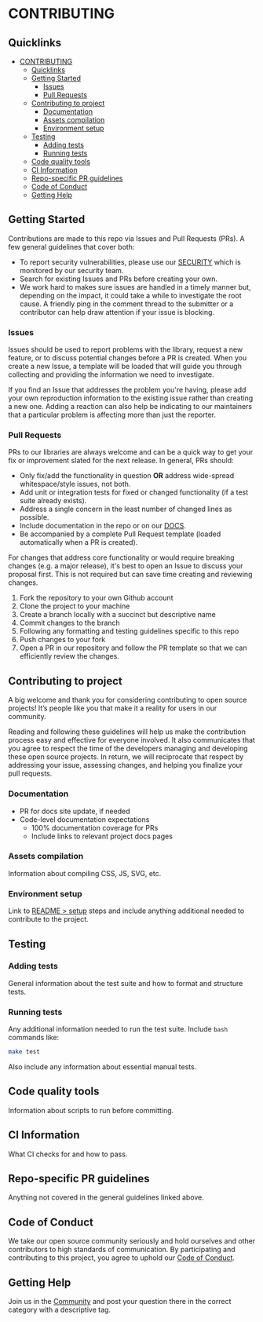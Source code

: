 # CONTRIBUTING

## Quicklinks

- [CONTRIBUTING](#contributing)
  - [Quicklinks](#quicklinks)
  - [Getting Started](#getting-started)
    - [Issues](#issues)
    - [Pull Requests](#pull-requests)
  - [Contributing to project](#contributing-to-project)
    - [Documentation](#documentation)
    - [Assets compilation](#assets-compilation)
    - [Environment setup](#environment-setup)
  - [Testing](#testing)
    - [Adding tests](#adding-tests)
    - [Running tests](#running-tests)
  - [Code quality tools](#code-quality-tools)
  - [CI Information](#ci-information)
  - [Repo-specific PR guidelines](#repo-specific-pr-guidelines)
  - [Code of Conduct](#code-of-conduct)
  - [Getting Help](#getting-help)

## Getting Started

Contributions are made to this repo via Issues and Pull Requests (PRs). A few general guidelines that cover both:

- To report security vulnerabilities, please use our [SECURITY](/.github/SECURITY.md) which is monitored by our security team.
- Search for existing Issues and PRs before creating your own.
- We work hard to makes sure issues are handled in a timely manner but, depending on the impact, it could take a while to investigate the root cause. A friendly ping in the comment thread to the submitter or a contributor can help draw attention if your issue is blocking.

### Issues

Issues should be used to report problems with the library, request a new feature, or to discuss potential changes before a PR is created. When you create a new Issue, a template will be loaded that will guide you through collecting and providing the information we need to investigate.

If you find an Issue that addresses the problem you're having, please add your own reproduction information to the existing issue rather than creating a new one. Adding a reaction can also help be indicating to our maintainers that a particular problem is affecting more than just the reporter.

### Pull Requests

PRs to our libraries are always welcome and can be a quick way to get your fix or improvement slated for the next release. In general, PRs should:

- Only fix/add the functionality in question **OR** address wide-spread whitespace/style issues, not both.
- Add unit or integration tests for fixed or changed functionality (if a test suite already exists).
- Address a single concern in the least number of changed lines as possible.
- Include documentation in the repo or on our [DOCS](README.md).
- Be accompanied by a complete Pull Request template (loaded automatically when a PR is created).

For changes that address core functionality or would require breaking changes (e.g. a major release), it's best to open an Issue to discuss your proposal first. This is not required but can save time creating and reviewing changes.

1. Fork the repository to your own Github account
2. Clone the project to your machine
3. Create a branch locally with a succinct but descriptive name
4. Commit changes to the branch
5. Following any formatting and testing guidelines specific to this repo
6. Push changes to your fork
7. Open a PR in our repository and follow the PR template so that we can efficiently review the changes.

## Contributing to project

A big welcome and thank you for considering contributing to open source projects! It’s people like you that make it a reality for users in our community.

Reading and following these guidelines will help us make the contribution process easy and effective for everyone involved. It also communicates that you agree to respect the time of the developers managing and developing these open source projects. In return, we will reciprocate that respect by addressing your issue, assessing changes, and helping you finalize your pull requests.

### Documentation

- PR for docs site update, if needed
- Code-level documentation expectations
  - 100% documentation coverage for PRs
  - Include links to relevant project docs pages

### Assets compilation

Information about compiling CSS, JS, SVG, etc.

### Environment setup

Link to [README > setup](README.md#setup) steps and include anything additional needed to contribute to the project.

## Testing

### Adding tests

General information about the test suite and how to format and structure tests.

### Running tests

Any additional information needed to run the test suite. Include `bash` commands like:

```bash
make test
```

Also include any information about essential manual tests.

## Code quality tools

Information about scripts to run before committing.

## CI Information

What CI checks for and how to pass.

## Repo-specific PR guidelines

Anything not covered in the general guidelines linked above.

## Code of Conduct

We take our open source community seriously and hold ourselves and other contributors to high standards of communication. By participating and contributing to this project, you agree to uphold our [Code of Conduct](/.github/CODE_OF_CONDUCT.md).

## Getting Help

Join us in the [Community](https://github.com/gurayalinn/guray.me/discussions) and post your question there in the correct category with a descriptive tag.
